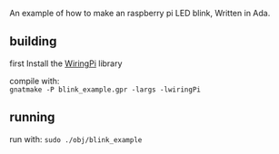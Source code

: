 An example of how to make an raspberry pi LED blink, Written in Ada.

## building

first Install the [WiringPi](http://wiringpi.com/) library

compile with: <br/>
`gnatmake -P blink_example.gpr -largs -lwiringPi`




## running

run with: `sudo ./obj/blink_example`
